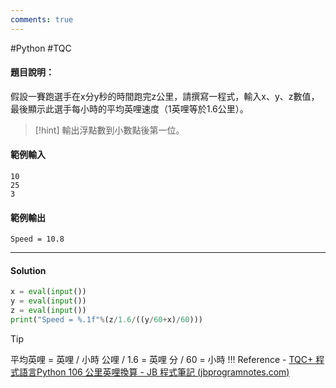 ```yaml
---
comments: true
---
```

#Python #TQC 
#### 題目說明：

假設一賽跑選手在x分y秒的時間跑完z公里，請撰寫一程式，輸入x、y、z數值，最後顯示此選手每小時的平均英哩速度（1英哩等於1.6公里）。

> [!hint]
> 輸出浮點數到小數點後第一位。

#### 範例輸入

```
10
25
3
```

#### 範例輸出

```
Speed = 10.8
```

---
#### Solution
```python linenums="1"
x = eval(input())
y = eval(input())
z = eval(input())
print("Speed = %.1f"%(z/1.6/((y/60+x)/60)))
```

> [!tip]
> 平均英哩 = 英哩 / 小時
> 公哩 / 1.6 = 英哩
> 分 / 60 = 小時
!!! Reference
	- [TQC+ 程式語言Python 106 公里英哩換算 - JB 程式筆記 (jbprogramnotes.com)](https://jbprogramnotes.com/2020/05/tqc-%e7%a8%8b%e5%bc%8f%e8%aa%9e%e8%a8%80python-106-%e5%85%ac%e9%87%8c%e8%8b%b1%e5%93%a9%e6%8f%9b%e7%ae%97/)